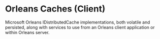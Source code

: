 # Orleans Caches (Client)

Microsoft Orleans IDistributedCache implementations, both volatile and persisted, along with services to use from an Orleans client application or within Orleans server.
